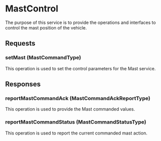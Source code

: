 # MastControl
The purpose of this service is to provide the operations and interfaces to control the mast position of the vehicle.

## Requests
### setMast (MastCommandType)
This operation is used to set the control parameters for the Mast service.

## Responses
### reportMastCommandAck (MastCommandAckReportType)
This operation is used to provide the Mast commanded values.
### reportMastCommandStatus (MastCommandStatusType)
This operation is used to report the current commanded mast action.
